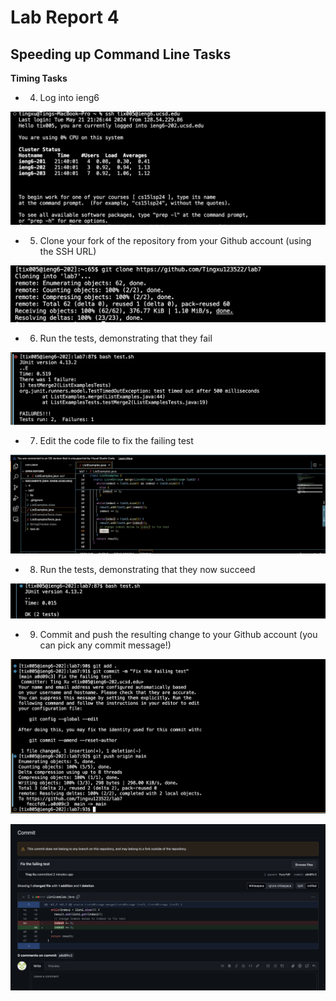 # Lab Report 4

## Speeding up Command Line Tasks



**Timing Tasks**

* 4. Log into ieng6 


![Image](lab4-1.png)


* 5. Clone your fork of the repository from your Github account (using the SSH URL)
 


![Image](lab4-2.png)

* 6. Run the tests, demonstrating that they fail

![Image](lab4-3.png)

 
     
* 7. Edit the code file to fix the failing test

![Image](lab4-4.png)


* 8. Run the tests, demonstrating that they now succeed

![Image](lab4-5.png)


* 9. Commit and push the resulting change to your Github account (you can pick any commit message!)

![Image](lab4-6.png)

![Image](lab4-7.png)




